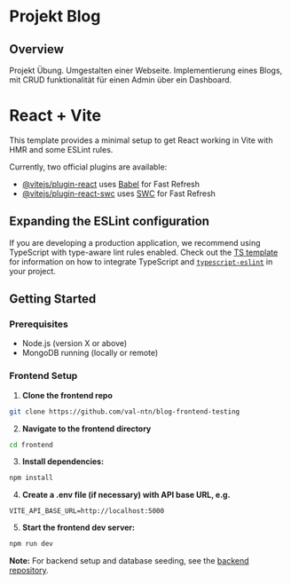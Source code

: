 # Projekt Blog

## Overview
Projekt Übung.
Umgestalten einer Webseite.
Implementierung eines Blogs, 
mit CRUD funktionalität für einen Admin über ein Dashboard.


# React + Vite

This template provides a minimal setup to get React working in Vite with HMR and some ESLint rules.

Currently, two official plugins are available:

- [@vitejs/plugin-react](https://github.com/vitejs/vite-plugin-react/blob/main/packages/plugin-react) uses [Babel](https://babeljs.io/) for Fast Refresh
- [@vitejs/plugin-react-swc](https://github.com/vitejs/vite-plugin-react/blob/main/packages/plugin-react-swc) uses [SWC](https://swc.rs/) for Fast Refresh

## Expanding the ESLint configuration

If you are developing a production application, we recommend using TypeScript with type-aware lint rules enabled. Check out the [TS template](https://github.com/vitejs/vite/tree/main/packages/create-vite/template-react-ts) for information on how to integrate TypeScript and [`typescript-eslint`](https://typescript-eslint.io) in your project.


## Getting Started

### Prerequisites
- Node.js (version X or above)
- MongoDB running (locally or remote)



### Frontend Setup

1. **Clone the frontend repo**

```bash
git clone https://github.com/val-ntn/blog-frontend-testing
```


2. **Navigate to the frontend directory**
```bash
cd frontend
```

3. **Install dependencies:**
```bash
npm install
```

4. **Create a .env file (if necessary) with API base URL, e.g.**
```env
VITE_API_BASE_URL=http://localhost:5000
```

5. **Start the frontend dev server:**
```bash
npm run dev
```
**Note:** 
For backend setup and database seeding, see the [backend repository](https://github.com/val-ntn/blog-backend-testing).